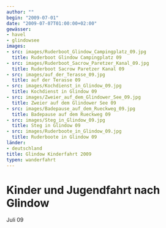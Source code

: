 ```yaml
---
author: ""
begin: "2009-07-01"
date: "2009-07-07T01:00:00+02:00"
gewässer:
- havel
- glindowsee
images:
- src: images/Ruderboot_Glindow_Campingplatz_09.jpg
  title: Ruderboot Glindow Campingplatz 09
- src: images/Ruderboot_Sacrow_Paretzer_Kanal_09.jpg
  title: Ruderboot Sacrow Paretzer Kanal 09
- src: images/auf_der_Terasse_09.jpg
  title: auf der Terasse 09
- src: images/Kochdienst_in_Glindow_09.jpg
  title: Kochdienst in Glindow 09
- src: images/Zweier_auf_dem_Glindower_See_09.jpg
  title: Zweier auf dem Glindower See 09
- src: images/Badepause_auf_dem_Rueckweg_09.jpg
  title: Badepause auf dem Rueckweg 09
- src: images/Steg_in_Glindow_09.jpg
  title: Steg in Glindow 09
- src: images/Ruderboote_in_Glindow_09.jpg
  title: Ruderboote in Glindow 09
länder: 
- deutschland
title: Glindow Kinderfahrt 2009
typen: wanderfahrt
---
```


# Kinder und Jugendfahrt nach Glindow


Juli 09

